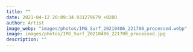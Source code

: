 ```yaml
---
title: ""
date: 2021-04-12 20:09:34.931279679 +0200
author: Artist
image_webp: "images/photos/IMG_Surf_20210406_221700_processed.webp"
image: images/photos/IMG_Surf_20210406_221700_processed.jpg
description: ""
---
```

